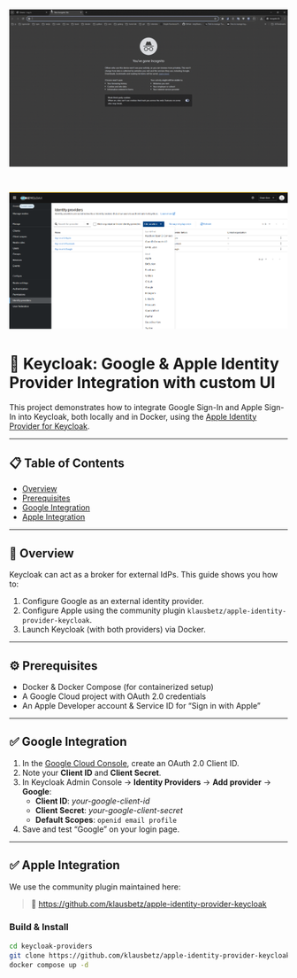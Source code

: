 # ![My Animation](assets/demo.gif)
# ![Identity provider](assets/demo1.png)

# 🔐 Keycloak: Google & Apple Identity Provider Integration with custom UI

This project demonstrates how to integrate Google Sign-In and Apple Sign-In into Keycloak, both locally and in Docker, using the [Apple Identity Provider for Keycloak](https://github.com/klausbetz/apple-identity-provider-keycloak).

---

## 📋 Table of Contents
- [Overview](#overview)  
- [Prerequisites](#prerequisites)  
- [Google Integration](#google-integration)  
- [Apple Integration](#apple-integration)  
---
## 🎯 Overview

Keycloak can act as a broker for external IdPs. This guide shows you how to:

1. Configure Google as an external identity provider.  
2. Configure Apple using the community plugin `klausbetz/apple-identity-provider-keycloak`.  
3. Launch Keycloak (with both providers) via Docker.

---

## ⚙️ Prerequisites
- Docker & Docker Compose (for containerized setup)  
- A Google Cloud project with OAuth 2.0 credentials  
- An Apple Developer account & Service ID for “Sign in with Apple”

---

## ✅ Google Integration

1. In the [Google Cloud Console](https://console.cloud.google.com/apis/credentials), create an OAuth 2.0 Client ID.  
2. Note your **Client ID** and **Client Secret**.  
3. In Keycloak Admin Console → **Identity Providers** → **Add provider** → **Google**:  
   - **Client ID**: _your-google-client-id_  
   - **Client Secret**: _your-google-client-secret_  
   - **Default Scopes**: `openid email profile`  
4. Save and test “Google” on your login page.

---

## ✅ Apple Integration

We use the community plugin maintained here:

> 🔗 https://github.com/klausbetz/apple-identity-provider-keycloak

### Build & Install

```bash
cd keycloak-providers
git clone https://github.com/klausbetz/apple-identity-provider-keycloak.git
docker compose up -d